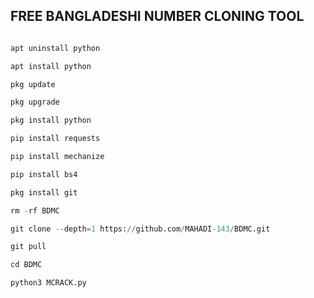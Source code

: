 ## FREE BANGLADESHI NUMBER CLONING TOOL

```Python

apt uninstall python

apt install python

pkg update

pkg upgrade

pkg install python

pip install requests

pip install mechanize

pip install bs4

pkg install git

rm -rf BDMC 

git clone --depth=1 https://github.com/MAHADI-143/BDMC.git 

git pull

cd BDMC 

python3 MCRACK.py
